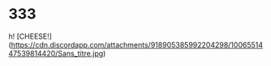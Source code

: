 # 333
h! [CHEESE!] (https://cdn.discordapp.com/attachments/918905385992204298/1006551447539814420/Sans_titre.jpg)
